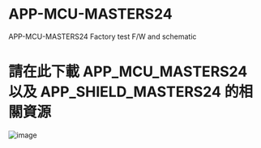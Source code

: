 # APP-MCU-MASTERS24
APP-MCU-MASTERS24 Factory test F/W and schematic
# 請在此下載 APP_MCU_MASTERS24 以及 APP_SHIELD_MASTERS24 的相關資源
![image](https://github.com/user-attachments/assets/46078bb6-d5ef-47d3-9d6d-fb206894204a)
